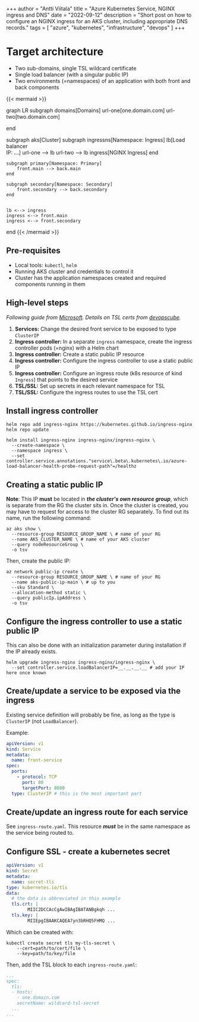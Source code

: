 +++
author = "Antti Viitala"
title = "Azure Kubernetes Service, NGINX ingress and DNS"
date = "2022-09-12"
description = "Short post on how to configure an NGINX ingress for an AKS cluster, including appropriate DNS records."
tags = [
    "azure",
    "kubernetes",
    "infrastructure",
    "devops"
]
+++

# Target architecture

* Two sub-domains, single TSL wildcard certificate
* Single load balancer (with a singular public IP)
* Two environments (=namespaces) of an application with both front and back components

{{< mermaid >}}

graph LR
subgraph domains[Domains]
    url-one[one.domain.com]
    url-two[two.domain.com]

end

subgraph aks[Cluster]
    subgraph ingressns[Namespace: Ingress]
        lb[Load balancer<br>IP: __.__.__.__]
        url-one --> lb
        url-two --> lb
        ingress[NGINX Ingress]
    end

    subgraph primary[Namespace: Primary]
        front.main --> back.main
    end

    subgraph secondary[Namespace: Secondary]
        front.secondary --> back.secondary
    end
    
    
    lb <--> ingress
    ingress <--> front.main
    ingress <--> front.secondary
end
{{< /mermaid >}}

## Pre-requisites

* Local tools: ```kubectl```, ```helm```
* Running AKS cluster and credentials to control it
* Cluster has the application namespaces created and required components running in them


## High-level steps

*Following guide from [Microsoft](https://docs.microsoft.com/en-us/azure/aks/ingress-basic?tabs=azure-cli). Details on TSL certs from [devopscube](https://devopscube.com/configure-ingress-tls-kubernetes/).*

1. **Services:** Change the desired front service to be exposed to type ```ClusterIP```
1. **Ingress controller:** In a separate ```ingress``` namespace, create the ingress controller pods (=nginx) with a Helm chart
1. **Ingress controller:** Create a static public IP resource
1. **Ingress controller:** Configure the ingress controller to use a static public IP
1. **Ingress controller:** Configure an ingress route (k8s resource of kind ```Ingress```) that points to the desired service
1. **TSL/SSL:** Set up secrets in each relevant namespace for TSL
1. **TSL/SSL:** Configure the ingress routes to use the TSL cert

## Install ingress controller

```shell
helm repo add ingress-nginx https://kubernetes.github.io/ingress-nginx
helm repo update

helm install ingress-nginx ingress-nginx/ingress-nginx \
  --create-namespace \
  --namespace ingress \
  --set controller.service.annotations."service\.beta\.kubernetes\.io/azure-load-balancer-health-probe-request-path"=/healthz
```

## Creating a static public IP

**Note**: This IP **must** be located in ***the cluster's own resource group***, which is separate from the RG the cluster sits in. Once the cluster is created, you may have to request for access to the cluster RG separately. To find out its name, run the following command:

```shell
az aks show \
  --resource-group RESOURCE_GROUP_NAME \ # name of your RG
  --name AKS_CLUSTER_NAME \ # name of your AKS cluster
  --query nodeResourceGroup \
  -o tsv
```

Then, create the public IP:

```shell
az network public-ip create \
  --resource-group RESOURCE_GROUP_NAME \ # name of your RG
  --name aks-public-ip-main \ # up to you
  --sku Standard \
  --allocation-method static \
  --query publicIp.ipAddress \
  -o tsv

```

## Configure the ingress controller to use a static public IP

This can also be done with an initialization parameter during installation if the IP already exists.

```shell
helm upgrade ingress-nginx ingress-nginx/ingress-nginx \
  --set controller.service.loadBalancerIP=__.__.__.__ # add your IP here once known
```

## Create/update a service to be exposed via the ingress

Existing service definition will probably be fine, as long as the type is ```ClusterIP``` (not ```LoadBalancer```).

Example:

```yaml
apiVersion: v1
kind: Service
metadata:
  name: front-service
spec:
  ports:
    - protocol: TCP
      port: 80
      targetPort: 8080
  type: ClusterIP # this is the most important part
```

## Create/update an ingress route for each service

See ```ingress-route.yaml```. This resource ***must*** be in the same namespace as the service being routed to.

## Configure SSL - create a kubernetes secret

```yaml
apiVersion: v1
kind: Secret
metadata:
  name: secret-tls
type: kubernetes.io/tls
data:
  # the data is abbreviated in this example
  tls.crt: |
        MIIC2DCCAcCgAwIBAgIBATANBgkqh ...
  tls.key: |
        MIIEpgIBAAKCAQEA7yn3bRHQ5FHMQ ...

```

Which can be created with:

```shell
kubectl create secret tls my-tls-secret \
    --cert=path/to/cert/file \
    --key=path/to/key/file
```

Then, add the TSL block to each ```ingress-route.yaml```:

```yaml
...
spec:
  tls:
  - hosts:
    - one.domain.com
    secretName: wildcard-tsl-secret
  ...
...
```
